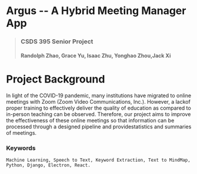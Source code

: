 # Argus -- A Hybrid Meeting Manager App
>### CSDS 395 Senior Project
>#### Randolph Zhao, Grace Yu, Isaac Zhu, Yonghao Zhou,Jack Xi

# Project Background

In light of the COVID-19 pandemic, many institutions have migrated to online meetings with Zoom (Zoom Video Communications, Inc.). However, a lackof proper training to effectively deliver the quality of education as compared to in-person teaching can be observed. Therefore, our project aims to improve the effectiveness of these online meetings so that information can be processed through a designed pipeline and providestatistics and summaries of meetings.

### Keywords

```
Machine Learning, Speech to Text, Keyword Extraction, Text to MindMap, Python, Django, Electron, React.
